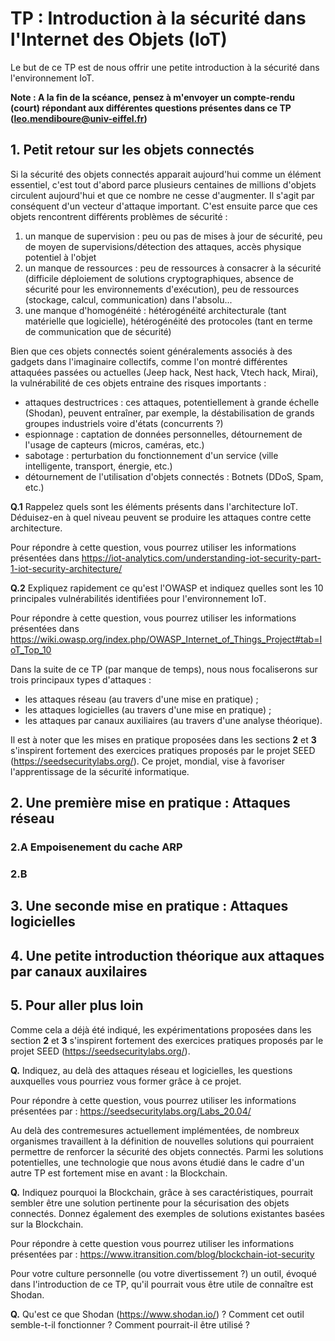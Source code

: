 # TP : Introduction à la sécurité dans l'Internet des Objets (IoT)

Le but de ce TP est de nous offrir une petite introduction à la sécurité dans l'environnement IoT.

**Note : A la fin de la scéance, pensez à m'envoyer un compte-rendu (court) répondant aux différentes questions présentes dans ce TP (leo.mendiboure@univ-eiffel.fr)**


## 1. Petit retour sur les objets connectés

Si la sécurité des objets connectés apparait aujourd'hui comme un élément essentiel, c'est tout d'abord parce plusieurs centaines de millions d'objets circulent aujourd'hui et que ce nombre ne cesse d'augmenter. Il s'agit par conséquent d'un vecteur d'attaque important. C'est ensuite parce que ces objets rencontrent différents problèmes de sécurité :
1. un manque de supervision : peu ou pas de mises à jour de sécurité, peu de moyen de supervisions/détection des attaques, accès physique potentiel à l'objet
2. un manque de ressources : peu de ressources à consacrer à la sécurité (difficile déploiement de solutions cryptographiques, absence de sécurité pour les environnements d'exécution), peu de ressources (stockage, calcul, communication) dans l'absolu...
3. une manque d'homogénéité : hétérogénéité architecturale (tant matérielle que logicielle), hétérogénéité des protocoles (tant en terme de communication que de sécurité)

Bien que ces objets connectés soient généralements associés à des gadgets dans l'imaginaire collectifs, comme l'on montré différentes attaquées passées ou actuelles (Jeep hack, Nest hack, Vtech hack, Mirai), la vulnérabilité de ces objets entraine des risques importants :
- attaques destructrices : ces attaques, potentiellement à grande échelle (Shodan), peuvent entraîner, par exemple, la déstabilisation de grands groupes industriels voire d'états (concurrents ?)
- espionnage : captation de données personnelles, détournement de l'usage de capteurs (micros, caméras, etc.)
- sabotage : perturbation du fonctionnement d'un service (ville intelligente, transport, énergie, etc.)
- détournement de l'utilisation d'objets connectés : Botnets (DDoS, Spam, etc.)


**Q.1** Rappelez quels sont les éléments présents dans l'architecture IoT. Déduisez-en à quel niveau peuvent se produire les attaques contre cette architecture.  

Pour répondre à cette question, vous pourrez utiliser les informations présentées dans https://iot-analytics.com/understanding-iot-security-part-1-iot-security-architecture/

**Q.2** Expliquez rapidement ce qu'est l'OWASP et indiquez quelles sont les 10 principales vulnérabilités identifiées pour l'environnement IoT.

Pour répondre à cette question, vous pourrez utiliser les informations présentées dans https://wiki.owasp.org/index.php/OWASP_Internet_of_Things_Project#tab=IoT_Top_10

Dans la suite de ce TP (par manque de temps), nous nous focaliserons sur trois principaux types d'attaques : 
- les attaques réseau (au travers d'une mise en pratique) ;
- les attaques logicielles (au travers d'une mise en pratique) ;
- les attaques par canaux auxiliaires (au travers d'une analyse théorique).

Il est à noter que les mises en pratique proposées dans les sections **2** et **3** s'inspirent fortement des exercices pratiques proposés par le projet SEED (https://seedsecuritylabs.org/). Ce projet, mondial, vise à favoriser l'apprentissage de la sécurité informatique.


## 2. Une première mise en pratique : Attaques réseau

### 2.A Empoisenement du cache ARP

### 2.B 

## 3. Une seconde mise en pratique : Attaques logicielles

## 4. Une petite introduction théorique aux attaques par canaux auxilaires

## 5. Pour aller plus loin

Comme cela a déjà été indiqué, les expérimentations proposées dans les section **2** et **3** s'inspirent fortement des exercices pratiques proposés par le projet SEED (https://seedsecuritylabs.org/). 

**Q.** Indiquez, au delà des attaques réseau et logicielles, les questions auxquelles vous pourriez vous former grâce à ce projet.

Pour répondre à cette question, vous pourrez utiliser les informations présentées par : https://seedsecuritylabs.org/Labs_20.04/ 

Au delà des contremesures actuellement implémentées, de nombreux organismes travaillent à la définition de nouvelles solutions qui pourraient permettre de renforcer la sécurité des objets connectés. Parmi les solutions potentielles, une technologie que nous avons étudié dans le cadre d'un autre TP est fortement mise en avant : la Blockchain.

**Q.** Indiquez pourquoi la Blockchain, grâce à ses caractéristiques, pourrait sembler être une solution pertinente pour la sécurisation des objets connectés. Donnez également des exemples de solutions existantes basées sur la Blockchain.

Pour répondre à cette question vous pourrez utiliser les informations présentées par : https://www.itransition.com/blog/blockchain-iot-security 

Pour votre culture personnelle (ou votre divertissement ?) un outil, évoqué dans l'introduction de ce TP, qu'il pourrait vous être utile de connaître est Shodan.

**Q.** Qu'est ce que Shodan (https://www.shodan.io/) ? Comment cet outil semble-t-il fonctionner ? Comment pourrait-il être utilisé ?



